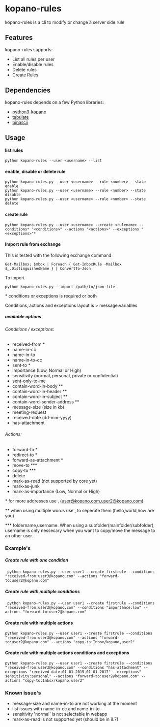 kopano-rules
============

kopano-rules is a cli to modify or change a server side rule

## Features

kopano-rules supports:

* List all rules per user
* Enable/disable rules
* Delete rules
* Create Rules

## Dependencies

kopano-rules depends on a few Python libraries:

* [python3-kopano](https://download.kopano.io/supported/core:/final/)
* [tabulate](https://pypi.org/project/tabulate/)
* [binascii](https://docs.python.org/3/library/binascii.html)


## Usage

#### list rules

    python kopano-rules --user <username> --list

#### enable, disable or delete rule
    python kopano-rules.py --user <username> --rule <number> --state enable
    python kopano-rules.py --user <username> --rule <number> --state disable
    python kopano-rules.py --user <username> --rule <number> --state delete

#### create rule
    python kopano-rules.py --user <username> --create <rulename> --conditions* "<conditions>" --actions "<actions>" --exceptions "<exceptions>"*

#### Import rule from exchange
This is tested with the following exchange command
    
    Get-Mailbox; $mbox | Foreach { Get-InboxRule -Mailbox $_.DistinguishedName } | ConvertTo-Json
To import

    python kopano-rules.py --import /path/to/json-file


\* conditions or exceptions is required or both

Conditions, actions and exceptions layout is > message:variables


##### available options

###### Conditions / exceptions:

* received-from *
* name-in-cc
* name-in-to
* name-in-to-cc
* sent-to *
* importance (Low, Normal or High)
* sensitivity (normal, personal, private or confidential)
* sent-only-to-me
* contain-word-in-body **
* contain-word-in-header **
* contain-word-in-subject **
* contain-word-sender-address  **
* message-size (size in kb)
* meeting-request 
* received-date (dd-mm-yyyy)
* has-attachment

###### Actions:

* forward-to *
* redirect-to *
* forward-as-attachment *
* move-to  ***
* copy-to  ***
* delete
* mark-as-read  (not supported by core yet)
* mark-as-junk
* mark-as-importance (Low, Normal or High)

\* for more addresses use , (user@kopano.com,user2@kopano.com)

\*\* when using multiple words use , to seperate them (hello,world,how are you)

\*\*\* foldername,username. When using a subfolder(mainfolder/subfolder), username is only nessecary when you want to copy/move the message to an other user.


### Example's

##### Create rule with one condition
     python kopano-rules.py --user user1 --create firstrule --conditions "received-from:user3@kopano.com" --actions "forward-to:user2@kopano.com"


##### Create rule with multiple conditions
     python kopano-rules.py --user user1 --create firstrule --conditions "received-from:user3@kopano.com" --conditions "importance:low" --actions "forward-to:user2@kopano.com"

#### Create rule with multiple actions
    python kopano-rules.py --user user1 --create firstrule --conditions "received-from:user3@kopano.com" --actions "forward-to:user2@kopano.com" --actions "copy-to:Inbox/kopano,user2"

#### Create rule with multiple actions conditions and  exceptions
    python kopano-rules.py --user user1 --create firstrule --conditions "received-from:user3@kopano.com" --conditions "has-attachment" --exceptions "received-date:01-01-2015,01-01-2017" --exceptions" sensitivity:personal" --actions "forward-to:user2@kopano.com" --actions "copy-to:Inbox/kopano,user2"




### Known issue's
* message-size and name-in-to are not working at the moment
* list issues with name-in-cc and  name-in-to
* sensitivity  'normal' is not selectable in webapp
* mark-as-read is not supported yet (should be in 8.7)